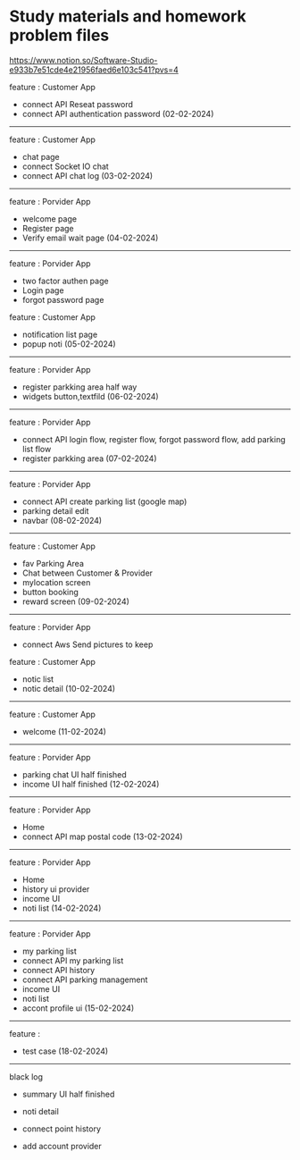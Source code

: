 # Study materials and homework problem files
https://www.notion.so/Software-Studio-e933b7e51cde4e21956faed6e103c541?pvs=4

feature : Customer App
- connect API Reseat password
- connect API authentication password
(02-02-2024)
--------------------------------------------
feature : Customer App
- chat page
- connect Socket IO chat
- connect API chat log
(03-02-2024)
--------------------------------------------
feature : Porvider App
- welcome page
- Register page
- Verify email wait page
(04-02-2024)
--------------------------------------------
feature : Porvider App
- two factor authen page
- Login page
- forgot password page

feature : Customer App
- notification list page
- popup noti 
(05-02-2024)
--------------------------------------------
feature : Porvider App
- register parkking area half way
- widgets button,textfild
(06-02-2024)
--------------------------------------------
feature : Porvider App
- connect API login flow, register flow, forgot password flow, add parking list flow
- register parkking area
(07-02-2024)
--------------------------------------------
feature : Porvider App
- connect API  create parking list (google map)
- parking detail edit
- navbar 
(08-02-2024)
--------------------------------------------
feature : Customer App
- fav Parking Area
- Chat between Customer & Provider
- mylocation screen
- button booking
- reward screen
(09-02-2024)
--------------------------------------------
feature : Porvider App
- connect Aws Send pictures to keep
  
feature : Customer App
- notic list
- notic detail
(10-02-2024)
--------------------------------------------
feature : Customer App
- welcome 
(11-02-2024)
--------------------------------------------
feature : Porvider App
- parking chat UI half finished
- income UI half finished
(12-02-2024)
-------------------------------------------- 
feature : Porvider App
- Home
- connect API map postal code
(13-02-2024)
--------------------------------------------
feature : Porvider App
- Home
- history ui provider
- income UI
- noti list
(14-02-2024)
--------------------------------------------
feature : Porvider App
- my parking list
- connect API my parking list
- connect API history
- connect API parking management
- income UI
- noti list
- accont profile ui
(15-02-2024)
--------------------------------------------
feature : 
- test case
(18-02-2024)
--------------------------------------------
black log
- summary UI half finished
- noti detail
- connect point history

- add account provider
